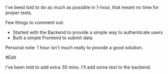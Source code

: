I've beed told to do as much as possible in 1-hour, that meant no time for proper tests.


Few things to comment out:

* Started with the Backend to provide a simple way to authenticate users
* Built a simple Frontend to submit data

Personal note: 1 hour isn't much really to provide a good solution.

#Edit

I've been told to add extra 30 mins. I'll add some test to the backend.

